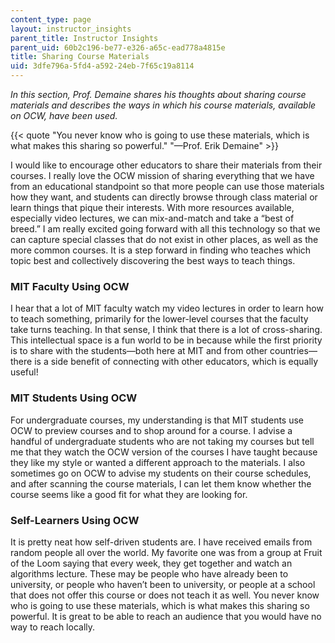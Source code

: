 ```yaml
---
content_type: page
layout: instructor_insights
parent_title: Instructor Insights
parent_uid: 60b2c196-be77-e326-a65c-ead778a4815e
title: Sharing Course Materials
uid: 3dfe796a-5fd4-a592-24eb-7f65c19a8114
---
```


_In this section, Prof. Demaine shares his thoughts about sharing course materials and describes the ways in which his course materials, available on OCW, have been used._

{{< quote "You never know who is going to use these materials, which is what makes this sharing so powerful." "—Prof. Erik Demaine" >}}

I would like to encourage other educators to share their materials from their courses. I really love the OCW mission of sharing everything that we have from an educational standpoint so that more people can use those materials how they want, and students can directly browse through class material or learn things that pique their interests. With more resources available, especially video lectures, we can mix-and-match and take a “best of breed.” I am really excited going forward with all this technology so that we can capture special classes that do not exist in other places, as well as the more common courses. It is a step forward in finding who teaches which topic best and collectively discovering the best ways to teach things.

### MIT Faculty Using OCW

I hear that a lot of MIT faculty watch my video lectures in order to learn how to teach something, primarily for the lower-level courses that the faculty take turns teaching. In that sense, I think that there is a lot of cross-sharing. This intellectual space is a fun world to be in because while the first priority is to share with the students—both here at MIT and from other countries—there is a side benefit of connecting with other educators, which is equally useful!

### MIT Students Using OCW

For undergraduate courses, my understanding is that MIT students use OCW to preview courses and to shop around for a course. I advise a handful of undergraduate students who are not taking my courses but tell me that they watch the OCW version of the courses I have taught because they like my style or wanted a different approach to the materials. I also sometimes go on OCW to advise my students on their course schedules, and after scanning the course materials, I can let them know whether the course seems like a good fit for what they are looking for.

### Self-Learners Using OCW

It is pretty neat how self-driven students are. I have received emails from random people all over the world. My favorite one was from a group at Fruit of the Loom saying that every week, they get together and watch an algorithms lecture. These may be people who have already been to university, or people who haven’t been to university, or people at a school that does not offer this course or does not teach it as well. You never know who is going to use these materials, which is what makes this sharing so powerful. It is great to be able to reach an audience that you would have no way to reach locally.